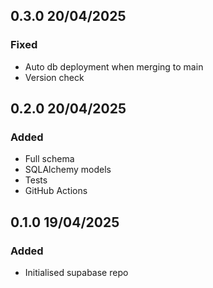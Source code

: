## 0.3.0 20/04/2025
### Fixed
- Auto db deployment when merging to main
- Version check

## 0.2.0 20/04/2025
### Added
- Full schema
- SQLAlchemy models
- Tests
- GitHub Actions

## 0.1.0 19/04/2025
### Added
- Initialised supabase repo